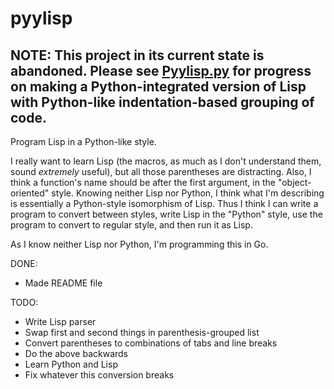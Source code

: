 # pyylisp
NOTE: This project in its current state is abandoned. Please see [Pyylisp.py](https://github.com/refola/pyylisp.py) for progress on making a Python-integrated version of Lisp with Python-like indentation-based grouping of code.
-

Program Lisp in a Python-like style.

I really want to learn Lisp (the macros, as much as I don't understand them, sound *extremely* useful), but all those parentheses are distracting. Also, I think a function's name should be after the first argument, in the "object-oriented" style. Knowing neither Lisp nor Python, I think what I'm describing is essentially a Python-style isomorphism of Lisp. Thus I think I can write a program to convert between styles, write Lisp in the "Python" style, use the program to convert to regular style, and then run it as Lisp.

As I know neither Lisp nor Python, I'm programming this in Go.

DONE:
* Made README file

TODO:
* Write Lisp parser
* Swap first and second things in parenthesis-grouped list
* Convert parentheses to combinations of tabs and line breaks
* Do the above backwards
* Learn Python and Lisp
* Fix whatever this conversion breaks

